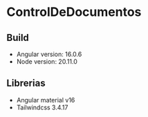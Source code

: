 # ControlDeDocumentos

## Build
- Angular version: 16.0.6
- Node version: 20.11.0

## Librerias
- Angular material v16
- Tailwindcss 3.4.17
